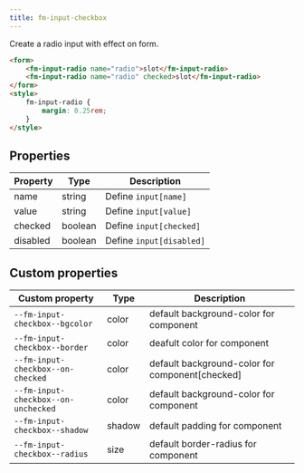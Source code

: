 ```yaml
---
title: fm-input-checkbox
---
```


Create a radio input with effect on form.

```html preview
<form>
    <fm-input-radio name="radio">slot</fm-input-radio>
    <fm-input-radio name="radio" checked>slot</fm-input-radio>
</form>
<style>
    fm-input-radio {
        margin: 0.25rem;
    }
</style>
```

## Properties

| Property | Type    | Description              |
| -------- | ------- | ------------------------ |
| name     | string  | Define `input[name]`     |
| value    | string  | Define `input[value]`    |
| checked  | boolean | Define `input[checked]`  |
| disabled | boolean | Define `input[disabled]` |

## Custom properties

| Custom property                     | Type   | Description                                     |
| ----------------------------------- | ------ | ----------------------------------------------- |
| `--fm-input-checkbox--bgcolor`      | color  | default background-color for component          |
| `--fm-input-checkbox--border`       | color  | deafult color for component                     |
| `--fm-input-checkbox--on-checked`   | color  | default background-color for component[checked] |
| `--fm-input-checkbox--on-unchecked` | color  | default background-color for component          |
| `--fm-input-checkbox--shadow`       | shadow | default padding for component                   |
| `--fm-input-checkbox--radius`       | size   | default border-radius for component             |
